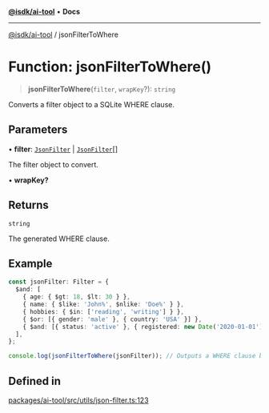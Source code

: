 [**@isdk/ai-tool**](../README.md) • **Docs**

***

[@isdk/ai-tool](../globals.md) / jsonFilterToWhere

# Function: jsonFilterToWhere()

> **jsonFilterToWhere**(`filter`, `wrapKey`?): `string`

Converts a filter object to a SQLite WHERE clause.

## Parameters

• **filter**: [`JsonFilter`](../interfaces/JsonFilter.md) \| [`JsonFilter`](../interfaces/JsonFilter.md)[]

The filter object to convert.

• **wrapKey?**

## Returns

`string`

The generated WHERE clause.

## Example

```ts
const jsonFilter: Filter = {
  $and: [
    { age: { $gt: 18, $lt: 30 } },
    { name: { $like: 'John%', $nlike: 'Doe%' } },
    { hobbies: { $in: ['reading', 'writing'] } },
    { $or: [{ gender: 'male' }, { country: 'USA' }] },
    { $and: [{ status: 'active' }, { registered: new Date('2020-01-01') }] },
  ],
};

console.log(jsonFilterToWhere(jsonFilter)); // Outputs a WHERE clause based on the given filter
```

## Defined in

[packages/ai-tool/src/utils/json-filter.ts:123](https://github.com/isdk/ai-tool.js/blob/fe6b47f429fb128627d2210e367fa914b891d314/src/utils/json-filter.ts#L123)
